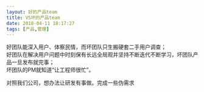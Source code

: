 ```yaml
---
layout: 好的产品team
title: VS坏的产品team
date: 2018-04-11 18:17:27
tags: [产品,管理]
---
```

好团队能深入用户、体察民情，而坏团队只生搬硬套二手用户调查；  
好团队在解决用户问题中时刻保有长远全局观并坚持不断迭代不断学习，坏团队产品一旦发布就完事；  
坏团队的PM就知道“让工程师很忙”。 

对照我们公司，想办法让研发有事做。完成一些伪需求

